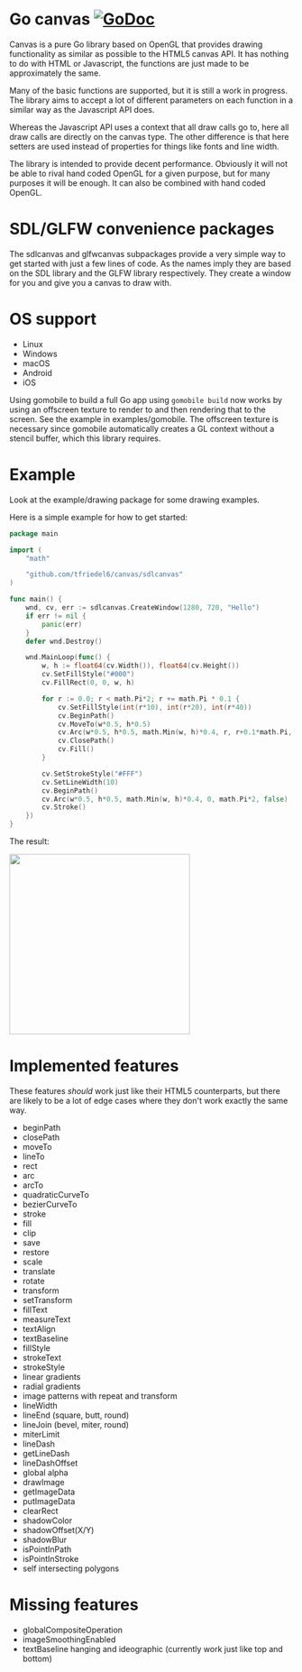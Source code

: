 # Go canvas [![GoDoc](https://godoc.org/github.com/tfriedel6/canvas?status.svg)](https://godoc.org/github.com/tfriedel6/canvas)

Canvas is a pure Go library based on OpenGL that provides drawing functionality as similar as possible to the HTML5 canvas API. It has nothing to do with HTML or Javascript, the functions are just made to be approximately the same.

Many of the basic functions are supported, but it is still a work in progress. The library aims to accept a lot of different parameters on each function in a similar way as the Javascript API does.

Whereas the Javascript API uses a context that all draw calls go to, here all draw calls are directly on the canvas type. The other difference is that here setters are used instead of properties for things like fonts and line width. 

The library is intended to provide decent performance. Obviously it will not be able to rival hand coded OpenGL for a given purpose, but for many purposes it will be enough. It can also be combined with hand coded OpenGL.

# SDL/GLFW convenience packages

The sdlcanvas and glfwcanvas subpackages provide a very simple way to get started with just a few lines of code. As the names imply they are based on the SDL library and the GLFW library respectively. They create a window for you and give you a canvas to draw with.

# OS support

- Linux
- Windows
- macOS
- Android
- iOS

Using gomobile to build a full Go app using ```gomobile build``` now works by using an offscreen texture to render to and then rendering that to the screen. See the example in examples/gomobile. The offscreen texture is necessary since gomobile automatically creates a GL context without a stencil buffer, which this library requires.

# Example

Look at the example/drawing package for some drawing examples. 

Here is a simple example for how to get started:

```go
package main

import (
	"math"

	"github.com/tfriedel6/canvas/sdlcanvas"
)

func main() {
	wnd, cv, err := sdlcanvas.CreateWindow(1280, 720, "Hello")
	if err != nil {
		panic(err)
	}
	defer wnd.Destroy()

	wnd.MainLoop(func() {
		w, h := float64(cv.Width()), float64(cv.Height())
		cv.SetFillStyle("#000")
		cv.FillRect(0, 0, w, h)

		for r := 0.0; r < math.Pi*2; r += math.Pi * 0.1 {
			cv.SetFillStyle(int(r*10), int(r*20), int(r*40))
			cv.BeginPath()
			cv.MoveTo(w*0.5, h*0.5)
			cv.Arc(w*0.5, h*0.5, math.Min(w, h)*0.4, r, r+0.1*math.Pi, false)
			cv.ClosePath()
			cv.Fill()
		}

		cv.SetStrokeStyle("#FFF")
		cv.SetLineWidth(10)
		cv.BeginPath()
		cv.Arc(w*0.5, h*0.5, math.Min(w, h)*0.4, 0, math.Pi*2, false)
		cv.Stroke()
	})
}
```

The result:

<img src="https://i.imgur.com/Nz8cT4M.png" width="320">

# Implemented features

These features *should* work just like their HTML5 counterparts, but there are likely to be a lot of edge cases where they don't work exactly the same way.

- beginPath
- closePath
- moveTo
- lineTo
- rect
- arc
- arcTo
- quadraticCurveTo
- bezierCurveTo
- stroke
- fill
- clip
- save
- restore
- scale
- translate
- rotate
- transform
- setTransform
- fillText
- measureText
- textAlign
- textBaseline
- fillStyle
- strokeText
- strokeStyle
- linear gradients
- radial gradients
- image patterns with repeat and transform
- lineWidth
- lineEnd (square, butt, round)
- lineJoin (bevel, miter, round)
- miterLimit
- lineDash
- getLineDash
- lineDashOffset
- global alpha
- drawImage
- getImageData
- putImageData
- clearRect
- shadowColor
- shadowOffset(X/Y)
- shadowBlur
- isPointInPath
- isPointInStroke
- self intersecting polygons

# Missing features

- globalCompositeOperation
- imageSmoothingEnabled
- textBaseline hanging and ideographic (currently work just like top and bottom)
